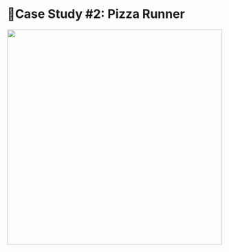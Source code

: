 # 🍕Case Study #2: Pizza Runner
<img src="https://8weeksqlchallenge.com/images/case-study-designs/2.png" width="500" height="500">
